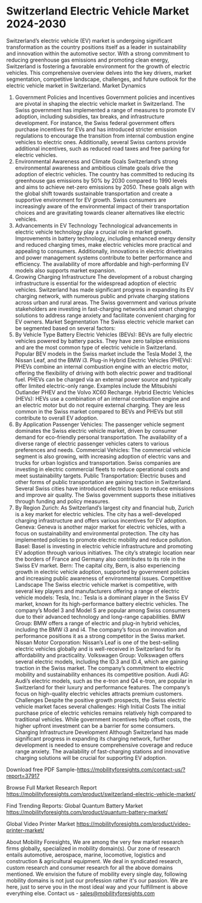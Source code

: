 # Switzerland Electric Vehicle Market 2024-2030
Switzerland’s electric vehicle (EV) market is undergoing significant transformation as the country positions itself as a leader in sustainability and innovation within the automotive sector. With a strong commitment to reducing greenhouse gas emissions and promoting clean energy, Switzerland is fostering a favorable environment for the growth of electric vehicles. This comprehensive overview delves into the key drivers, market segmentation, competitive landscape, challenges, and future outlook for the electric vehicle market in Switzerland.
Market Dynamics
1. Government Policies and Incentives
Government policies and incentives are pivotal in shaping the electric vehicle market in Switzerland. The Swiss government has implemented a range of measures to promote EV adoption, including subsidies, tax breaks, and infrastructure development. For instance, the Swiss federal government offers purchase incentives for EVs and has introduced stricter emission regulations to encourage the transition from internal combustion engine vehicles to electric ones. Additionally, several Swiss cantons provide additional incentives, such as reduced road taxes and free parking for electric vehicles.
2. Environmental Awareness and Climate Goals
Switzerland’s strong environmental awareness and ambitious climate goals drive the adoption of electric vehicles. The country has committed to reducing its greenhouse gas emissions by 50% by 2030 compared to 1990 levels and aims to achieve net-zero emissions by 2050. These goals align with the global shift towards sustainable transportation and create a supportive environment for EV growth. Swiss consumers are increasingly aware of the environmental impact of their transportation choices and are gravitating towards cleaner alternatives like electric vehicles.
3. Advancements in EV Technology
Technological advancements in electric vehicle technology play a crucial role in market growth. Improvements in battery technology, including enhanced energy density and reduced charging times, make electric vehicles more practical and appealing to consumers. Additionally, innovations in electric drivetrains and power management systems contribute to better performance and efficiency. The availability of more affordable and high-performing EV models also supports market expansion.
4. Growing Charging Infrastructure
The development of a robust charging infrastructure is essential for the widespread adoption of electric vehicles. Switzerland has made significant progress in expanding its EV charging network, with numerous public and private charging stations across urban and rural areas. The Swiss government and various private stakeholders are investing in fast-charging networks and smart charging solutions to address range anxiety and facilitate convenient charging for EV owners.
Market Segmentation
The Swiss electric vehicle market can be segmented based on several factors:
1. By Vehicle Type
Battery Electric Vehicles (BEVs): BEVs are fully electric vehicles powered by battery packs. They have zero tailpipe emissions and are the most common type of electric vehicle in Switzerland. Popular BEV models in the Swiss market include the Tesla Model 3, the Nissan Leaf, and the BMW i3.
Plug-in Hybrid Electric Vehicles (PHEVs): PHEVs combine an internal combustion engine with an electric motor, offering the flexibility of driving with both electric power and traditional fuel. PHEVs can be charged via an external power source and typically offer limited electric-only range. Examples include the Mitsubishi Outlander PHEV and the Volvo XC60 Recharge.
Hybrid Electric Vehicles (HEVs): HEVs use a combination of an internal combustion engine and an electric motor but do not require external charging. They are less common in the Swiss market compared to BEVs and PHEVs but still contribute to overall EV adoption.
2. By Application
Passenger Vehicles: The passenger vehicle segment dominates the Swiss electric vehicle market, driven by consumer demand for eco-friendly personal transportation. The availability of a diverse range of electric passenger vehicles caters to various preferences and needs.
Commercial Vehicles: The commercial vehicle segment is also growing, with increasing adoption of electric vans and trucks for urban logistics and transportation. Swiss companies are investing in electric commercial fleets to reduce operational costs and meet sustainability targets.
Public Transportation: Electric buses and other forms of public transportation are gaining traction in Switzerland. Several Swiss cities have introduced electric buses to reduce emissions and improve air quality. The Swiss government supports these initiatives through funding and policy measures.
3. By Region
Zurich: As Switzerland’s largest city and financial hub, Zurich is a key market for electric vehicles. The city has a well-developed charging infrastructure and offers various incentives for EV adoption.
Geneva: Geneva is another major market for electric vehicles, with a focus on sustainability and environmental protection. The city has implemented policies to promote electric mobility and reduce pollution.
Basel: Basel is investing in electric vehicle infrastructure and promoting EV adoption through various initiatives. The city’s strategic location near the borders of France and Germany also contributes to its role in the Swiss EV market.
Bern: The capital city, Bern, is also experiencing growth in electric vehicle adoption, supported by government policies and increasing public awareness of environmental issues.
Competitive Landscape
The Swiss electric vehicle market is competitive, with several key players and manufacturers offering a range of electric vehicle models:
Tesla, Inc.: Tesla is a dominant player in the Swiss EV market, known for its high-performance battery electric vehicles. The company’s Model 3 and Model S are popular among Swiss consumers due to their advanced technology and long-range capabilities.
BMW Group: BMW offers a range of electric and plug-in hybrid vehicles, including the BMW i3 and i4. The company’s focus on innovation and performance positions it as a strong competitor in the Swiss market.
Nissan Motor Corporation: Nissan’s Leaf is one of the best-selling electric vehicles globally and is well-received in Switzerland for its affordability and practicality.
Volkswagen Group: Volkswagen offers several electric models, including the ID.3 and ID.4, which are gaining traction in the Swiss market. The company’s commitment to electric mobility and sustainability enhances its competitive position.
Audi AG: Audi’s electric models, such as the e-tron and Q4 e-tron, are popular in Switzerland for their luxury and performance features. The company’s focus on high-quality electric vehicles attracts premium customers.
Challenges
Despite the positive growth prospects, the Swiss electric vehicle market faces several challenges:
High Initial Costs
The initial purchase price of electric vehicles remains relatively high compared to traditional vehicles. While government incentives help offset costs, the higher upfront investment can be a barrier for some consumers.
Charging Infrastructure Development
Although Switzerland has made significant progress in expanding its charging network, further development is needed to ensure comprehensive coverage and reduce range anxiety. The availability of fast-charging stations and innovative charging solutions will be crucial for supporting EV adoption.


Download free PDF Sample-https://mobilityforesights.com/contact-us/?report=37917


Browse Full Market Research Report 
https://mobilityforesights.com/product/switzerland-electric-vehicle-market/


Find Trending Reports:
Global Quantum Battery Market
https://mobilityforesights.com/product/quantum-battery-market/

Global Video Printer Market
https://mobilityforesights.com/product/video-printer-market/




About Mobility Foresights,
We are among the very few market research firms globally, specialized in mobility domain(s). Our zone of research entails automotive, aerospace, marine, locomotive, logistics and construction & agricultural equipment. We deal in syndicated research, custom research and consumer research for all the above domains mentioned.
We envision the future of mobility every single day, following mobility domains is not just our profession rather it's our passion. We are here, just to serve you in the most ideal way and your fulfillment is above everything else. Contact us -  sales@mobilityforesights.com 
